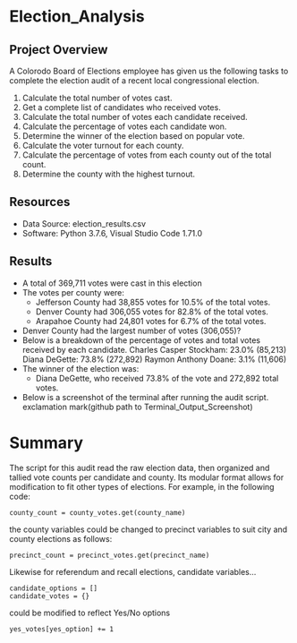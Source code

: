 # Election_Analysis

## Project Overview
A Colorodo Board of Elections employee has given us the following tasks to complete the election audit of a recent local congressional election.

1. Calculate the total number of votes cast.
2. Get a complete list of candidates who received votes.
3. Calculate the total number of votes each candidate received.
4. Calculate the percentage of votes each candidate won.
5. Determine the winner of the election based on popular vote.
6. Calculate the voter turnout for each county.
7. Calculate the percentage of votes from each county out of the total count.
8. Determine the county with the highest turnout.

## Resources
- Data Source: election_results.csv
- Software: Python 3.7.6, Visual Studio Code 1.71.0

## Results
- A total of 369,711 votes were cast in this election
- The votes per county were:
    - Jefferson County had 38,855 votes for 10.5% of the total votes.
    - Denver County had 306,055 votes for 82.8% of the total votes.
    - Arapahoe County had 24,801 votes for 6.7% of the total votes.
- Denver County had the largest number of votes (306,055)?
- Below is a breakdown of the percentage of votes and total votes received by each candidate.
    Charles Casper Stockham: 23.0% (85,213)
    Diana DeGette: 73.8% (272,892)
    Raymon Anthony Doane: 3.1% (11,606)
- The winner of the election was:
    - Diana DeGette, who received 73.8% of the vote and 272,892 total votes.
- Below is a screenshot of the terminal after running the audit script.
exclamation mark(github path to Terminal_Output_Screenshot)

# Summary
The script for this audit read the raw election data, then organized and tallied vote counts per candidate and county. Its modular format allows for modification to fit other types of elections. For example, in the following code:
```
county_count = county_votes.get(county_name)
```
the county variables could be changed to precinct variables to suit city and county elections as follows:
```
precinct_count = precinct_votes.get(precinct_name)
```
Likewise for referendum and recall elections, candidate variables...
```
candidate_options = []
candidate_votes = {}
```
could be modified to reflect Yes/No options
```
yes_votes[yes_option] += 1
```
